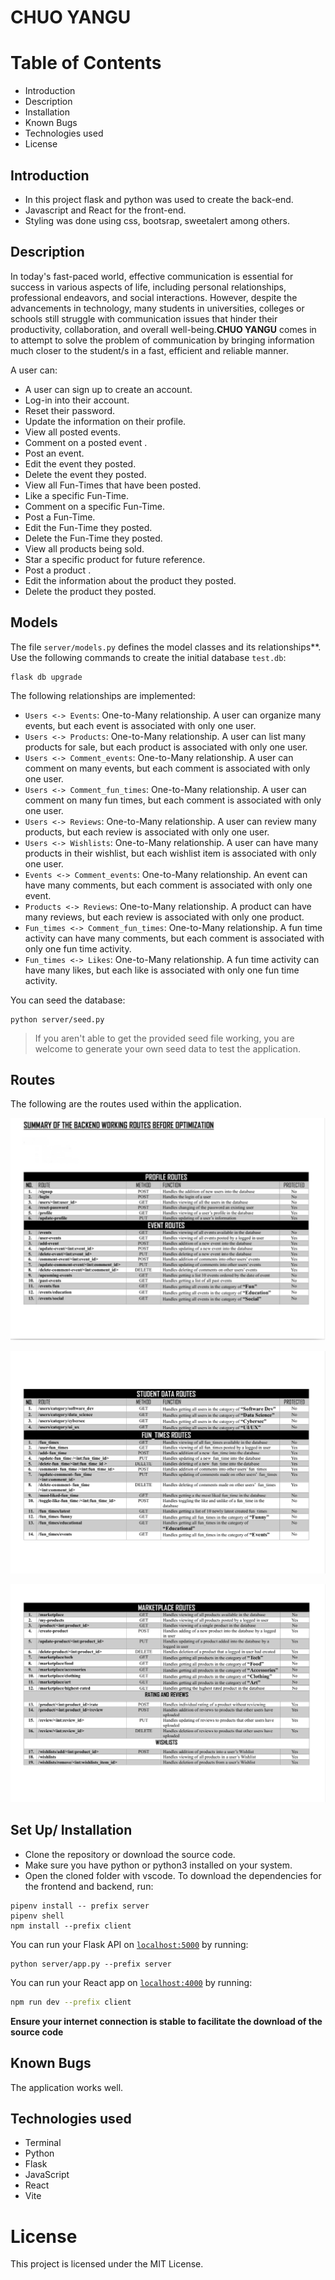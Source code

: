 # CHUO YANGU

# Table of Contents
* Introduction
* Description
* Installation
* Known Bugs
* Technologies used
* License

## Introduction

- In this project flask and python was used to create the back-end.
- Javascript and React for the front-end.
- Styling was done using css, bootsrap, sweetalert among others.

## Description

In today's fast-paced world, effective communication is essential for success in various aspects of life, including personal relationships, professional endeavors, and social interactions. However, despite the advancements in technology, many students in universities, colleges or schools still struggle with communication issues that hinder their productivity, collaboration, and overall well-being.**CHUO YANGU** comes in to attempt to solve the problem of communication by bringing information much closer to the student/s in a fast, efficient and reliable manner. 

A user can:
  - A user can sign up to create an account.
  - Log-in into their account. 
  - Reset their password.
  - Update the information on their profile.
  - View all posted events. 
  - Comment on a posted event .
  - Post an event.
  - Edit the event they posted.
  - Delete the event they posted.
  - View all Fun-Times that have been posted.
  - Like a specific Fun-Time.
  - Comment on a specific Fun-Time.
  - Post a Fun-Time.
  - Edit the Fun-Time they posted.
  - Delete the Fun-Time they posted.
  - View all products being sold.
  - Star a specific product for future reference.
  - Post a product .
  - Edit the information about the product they posted.
  - Delete the product they posted.


## Models

The file `server/models.py` defines the model classes and its relationships**.
Use the following commands to create the initial database `test.db`:

```console
flask db upgrade 
```

The following relationships are implemented:
- `Users <-> Events`: One-to-Many relationship. A user can organize many events, but each event is associated with only one user. 
- `Users <-> Products`: One-to-Many relationship. A user can list many products for sale, but each product is associated with only one user. 
- `Users <-> Comment_events`: One-to-Many relationship. A user can comment on many events, but each comment is associated with only one user. 
- `Users <-> Comment_fun_times`: One-to-Many relationship. A user can comment on many fun times, but each comment is associated with only one user. 
- `Users <-> Reviews`: One-to-Many relationship. A user can review many products, but each review is associated with only one user. 
- `Users <-> Wishlists`: One-to-Many relationship. A user can have many products in their wishlist, but each wishlist item is associated with only one user. 
- `Events <-> Comment_events`: One-to-Many relationship. An event can have many comments, but each comment is associated with only one event.
- `Products <-> Reviews`: One-to-Many relationship. A product can have many reviews, but each review is associated with only one product.
- `Fun_times <-> Comment_fun_times`: One-to-Many relationship. A fun time activity can have many comments, but each comment is associated with only one fun time activity.
- `Fun_times <-> Likes`: One-to-Many relationship. A fun time activity can have many likes, but each like is associated with only one fun time activity.


You can seed the database:

```console
python server/seed.py
```

> If you aren't able to get the provided seed file working, you are welcome to
> generate your own seed data to test the application.


## Routes

The following are the routes used within the application. 

![routes](/client/images/1.image.png)

![routes](/client/images/2.image.png)

![routes](/client/images/3.image.png)


## Set Up/ Installation 
- Clone the repository or download the source code.
- Make sure you have python or python3 installed on your system.
- Open the cloned folder with vscode.
To download the dependencies for the frontend and backend, run:

```console
pipenv install -- prefix server
pipenv shell
npm install --prefix client
```

You can run your Flask API on [`localhost:5000`](http://localhost:5000) by
running:

```console
python server/app.py --prefix server
```

You can run your React app on [`localhost:4000`](http://localhost:5173) by
running:

```sh
npm run dev --prefix client
```

**Ensure your internet connection is stable to facilitate the download of the source code**


## Known Bugs
The application works well.

## Technologies used
- Terminal
- Python
- Flask
- JavaScript
- React
- Vite

# License
This project is licensed under the MIT License.
